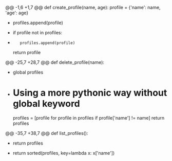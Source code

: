@@ -1,6 +1,7 @@
 def create_profile(name, age):
     profile = {'name': name, 'age': age}
-    profiles.append(profile)
+    if profile not in profiles:
+        profiles.append(profile)
     return profile

@@ -25,7 +28,7 @@
 def delete_profile(name):
-    global profiles
+    # Using a more pythonic way without global keyword
     profiles = [profile for profile in profiles if profile['name'] != name]
     return profiles

@@ -35,7 +38,7 @@
 def list_profiles():
-    return profiles
+    return sorted(profiles, key=lambda x: x['name'])

